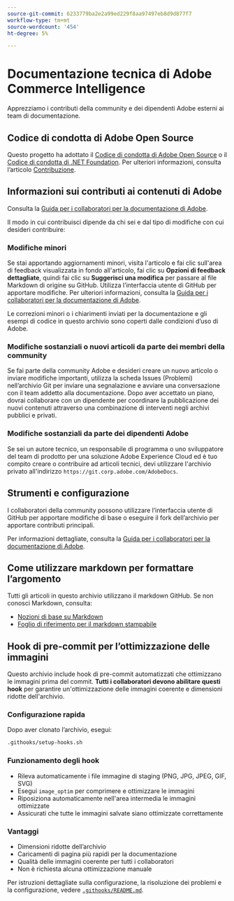 ```yaml
---
source-git-commit: 6233779ba2e2a99ed229f8aa97497eb8d9d877f7
workflow-type: tm+mt
source-wordcount: '454'
ht-degree: 5%

---
```

# Documentazione tecnica di Adobe Commerce Intelligence

Apprezziamo i contributi della community e dei dipendenti Adobe esterni ai team di documentazione.

## Codice di condotta di Adobe Open Source

Questo progetto ha adottato il [Codice di condotta di Adobe Open Source](code-of-conduct.md) o il [Codice di condotta di .NET Foundation](https://dotnetfoundation.org/code-of-conduct). Per ulteriori informazioni, consulta l’articolo [Contribuzione](contributing.md).

## Informazioni sui contributi ai contenuti di Adobe

Consulta la [Guida per i collaboratori per la documentazione di Adobe](https://experienceleague.adobe.com/docs/contributor/contributor-guide/introduction.html?lang=it).

Il modo in cui contribuisci dipende da chi sei e dal tipo di modifiche con cui desideri contribuire:

### Modifiche minori

Se stai apportando aggiornamenti minori, visita l&#39;articolo e fai clic sull&#39;area di feedback visualizzata in fondo all&#39;articolo, fai clic su **Opzioni di feedback dettagliate**, quindi fai clic su **Suggerisci una modifica** per passare al file Markdown di origine su GitHub. Utilizza l’interfaccia utente di GitHub per apportare modifiche. Per ulteriori informazioni, consulta la [Guida per i collaboratori per la documentazione di Adobe](https://experienceleague.adobe.com/docs/contributor/contributor-guide/introduction.html?lang=it).

Le correzioni minori o i chiarimenti inviati per la documentazione e gli esempi di codice in questo archivio sono coperti dalle condizioni d’uso di Adobe.

### Modifiche sostanziali o nuovi articoli da parte dei membri della community

Se fai parte della community Adobe e desideri creare un nuovo articolo o inviare modifiche importanti, utilizza la scheda Issues (Problemi) nell’archivio Git per inviare una segnalazione e avviare una conversazione con il team addetto alla documentazione. Dopo aver accettato un piano, dovrai collaborare con un dipendente per coordinare la pubblicazione dei nuovi contenuti attraverso una combinazione di interventi negli archivi pubblici e privati.

### Modifiche sostanziali da parte dei dipendenti Adobe

Se sei un autore tecnico, un responsabile di programma o uno sviluppatore del team di prodotto per una soluzione Adobe Experience Cloud ed è tuo compito creare o contribuire ad articoli tecnici, devi utilizzare l&#39;archivio privato all&#39;indirizzo `https://git.corp.adobe.com/AdobeDocs`.

## Strumenti e configurazione

I collaboratori della community possono utilizzare l’interfaccia utente di GitHub per apportare modifiche di base o eseguire il fork dell’archivio per apportare contributi principali.

Per informazioni dettagliate, consulta la [Guida per i collaboratori per la documentazione di Adobe](https://experienceleague.adobe.com/docs/contributor/contributor-guide/introduction.html?lang=it).

## Come utilizzare markdown per formattare l’argomento

Tutti gli articoli in questo archivio utilizzano il markdown GitHub. Se non conosci Markdown, consulta:

- [Nozioni di base su Markdown](https://help.github.com/articles/getting-started-with-writing-and-formatting-on-github/)
- [Foglio di riferimento per il markdown stampabile](https://guides.github.com/pdfs/markdown-cheatsheet-online.pdf)

## Hook di pre-commit per l’ottimizzazione delle immagini

Questo archivio include hook di pre-commit automatizzati che ottimizzano le immagini prima del commit. **Tutti i collaboratori devono abilitare questi hook** per garantire un&#39;ottimizzazione delle immagini coerente e dimensioni ridotte dell&#39;archivio.

### Configurazione rapida

Dopo aver clonato l’archivio, esegui:

```bash
.githooks/setup-hooks.sh
```

### Funzionamento degli hook

- Rileva automaticamente i file immagine di staging (PNG, JPG, JPEG, GIF, SVG)
- Esegui `image_optim` per comprimere e ottimizzare le immagini
- Riposiziona automaticamente nell&#39;area intermedia le immagini ottimizzate
- Assicurati che tutte le immagini salvate siano ottimizzate correttamente

### Vantaggi

- Dimensioni ridotte dell’archivio
- Caricamenti di pagina più rapidi per la documentazione
- Qualità delle immagini coerente per tutti i collaboratori
- Non è richiesta alcuna ottimizzazione manuale

Per istruzioni dettagliate sulla configurazione, la risoluzione dei problemi e la configurazione, vedere [`.githooks/README.md`](.githooks/README.md).
